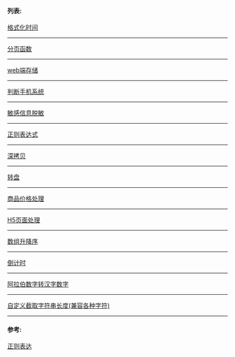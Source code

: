 
#### 列表:

[格式化时间](https://github.com/zhanghenvom/utils/blob/main/formatTime.js)
- - -
[分页函数](https://github.com/zhanghenvom/utils/blob/main/paging.js)
- - -
[web端存储](https://github.com/zhanghenvom/utils/blob/main/auth.js)
- - -
[判断手机系统](https://github.com/zhanghenvom/utils/blob/main/iosOrAndroid.js)
- - -
[敏感信息脱敏](https://github.com/zhanghenvom/utils/blob/main/desensitization.js)
- - -
[正则表达式](https://github.com/zhanghenvom/utils/blob/main/RegExp.js)
- - -
[深拷贝](https://github.com/zhanghenvom/utils/blob/main/deepCopy.js)
- - -
[转盘](https://github.com/zhanghenvom/utils/blob/main/Rotate.js)
- - -
[商品价格处理](https://github.com/zhanghenvom/utils/blob/main/toStr.js)
- - -
[H5页面处理](https://github.com/zhanghenvom/utils/blob/main/auto-size.js)
- - -
[数组升降序](https://github.com/zhanghenvom/utils/blob/main/arrSort.js)
- - -
[倒计时](https://github.com/zhanghenvom/utils/blob/main/updateEndTime.js)
- - -
[阿拉伯数字转汉字数字](https://github.com/zhanghenvom/utils/blob/main/toChinesNum.js)
- - -
[ 自定义截取字符串长度(兼容各种字符)](https://github.com/zhanghenvom/utils/blob/main/subString.js)
- - -


#### 参考:
[正则表达](https://any86.github.io/any-rule/)
